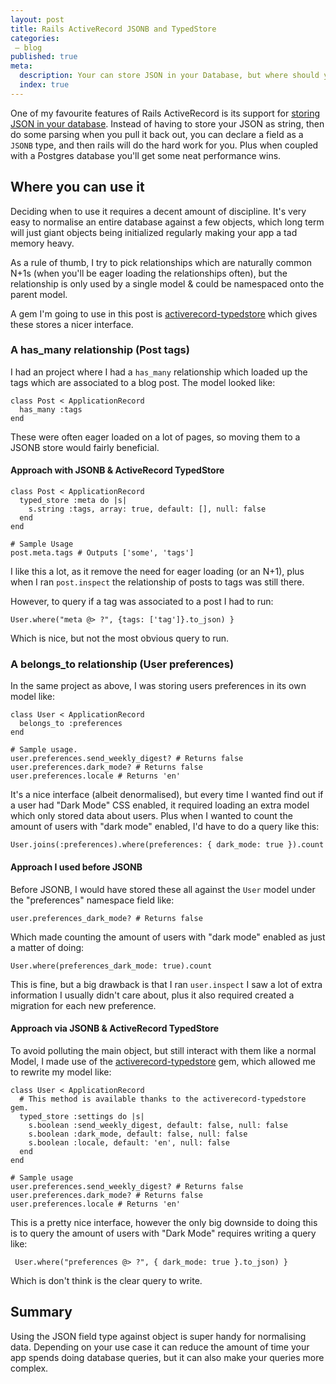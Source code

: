 ```yaml
---
layout: post
title: Rails ActiveRecord JSONB and TypedStore
categories:
 – blog
published: true
meta:
  description: Your can store JSON in your Database, but where should you use it?
  index: true
---
```


One of my favourite features of Rails ActiveRecord is its support for [storing JSON in your database](https://edgeguides.rubyonrails.org/active_record_postgresql.html#json-and-jsonb). Instead of having to store your JSON as string, then do some parsing when you pull it back out, you can declare a field as a `JSONB` type, and then rails will do the hard work for you. Plus when coupled with a Postgres database you'll get some neat performance wins.

## Where you can use it

Deciding when to use it requires a decent amount of discipline. It's very easy to normalise an entire database against a few objects, which long term will just giant objects being initialized regularly making your app a tad memory heavy.

As a rule of thumb, I try to pick relationships which are naturally common N+1s (when you'll be eager loading the relationships often), but the relationship is only used by a single model & could be namespaced onto the parent model. 

A gem I'm going to use in this post is [activerecord-typedstore](https://github.com/byroot/activerecord-typedstore) which gives these stores a nicer interface.

### A has_many relationship (Post tags)

I had an project where I had a `has_many` relationship which loaded up the tags which are associated to a blog post. The model looked like:

    class Post < ApplicationRecord
      has_many :tags
    end

These were often eager loaded on a lot of pages, so moving them to a JSONB store would fairly beneficial.

#### Approach with JSONB & ActiveRecord TypedStore

    class Post < ApplicationRecord
      typed_store :meta do |s|
        s.string :tags, array: true, default: [], null: false
      end
    end

    # Sample Usage
    post.meta.tags # Outputs ['some', 'tags']

I like this a lot, as it remove the need for eager loading (or an N+1), plus when I ran `post.inspect` the relationship of posts to tags was still there.

However, to query if a tag was associated to a post I had to run:

    User.where("meta @> ?", {tags: ['tag']}.to_json) }

Which is nice, but not the most obvious query to run.

### A belongs_to relationship (User preferences)

In the same project as above, I was storing users preferences in its own model like:

    class User < ApplicationRecord
      belongs_to :preferences
    end

    # Sample usage.
    user.preferences.send_weekly_digest? # Returns false
    user.preferences.dark_mode? # Returns false
    user.preferences.locale # Returns 'en'

It's a nice interface (albeit denormalised), but every time I wanted find out if a user had "Dark Mode" CSS enabled, it required loading an extra model which only stored data about users. Plus when I wanted to count the amount of users with "dark mode" enabled, I'd have to do a query like this:

    User.joins(:preferences).where(preferences: { dark_mode: true }).count

#### Approach I used before JSONB

Before JSONB, I would have stored these all against the `User` model under the "preferences" namespace field like:

    user.preferences_dark_mode? # Returns false

Which made counting the amount of users with "dark mode" enabled as just a matter of doing:

    User.where(preferences_dark_mode: true).count

This is fine, but a big drawback is that I ran `user.inspect` I saw a lot of extra information I usually didn't care about, plus it also required created a migration for each new preference.

#### Approach via JSONB & ActiveRecord TypedStore

To avoid polluting the main object, but still interact with them like a normal Model, I made use of the [activerecord-typedstore](https://github.com/byroot/activerecord-typedstore) gem, which allowed me to rewrite my model like:

    class User < ApplicationRecord
      # This method is available thanks to the activerecord-typedstore gem.
      typed_store :settings do |s|
        s.boolean :send_weekly_digest, default: false, null: false
        s.boolean :dark_mode, default: false, null: false
        s.boolean :locale, default: 'en', null: false
      end
    end

    # Sample usage
    user.preferences.send_weekly_digest? # Returns false
    user.preferences.dark_mode? # Returns false
    user.preferences.locale # Returns 'en'

This is a pretty nice interface, however the only big downside to doing this is to query the amount of users with "Dark Mode" requires writing a query like:

     User.where("preferences @> ?", { dark_mode: true }.to_json) }

Which is don't think is the clear query to write.

## Summary

Using the JSON field type against object is super handy for normalising data. Depending on your use case it can reduce the amount of time your app spends doing database queries, but it can also make your queries more complex.
